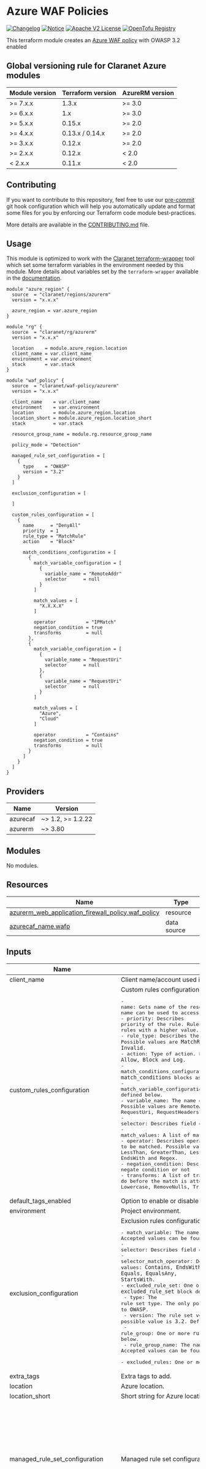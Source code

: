 # Azure WAF Policies
[![Changelog](https://img.shields.io/badge/changelog-release-green.svg)](CHANGELOG.md) [![Notice](https://img.shields.io/badge/notice-copyright-blue.svg)](NOTICE) [![Apache V2 License](https://img.shields.io/badge/license-Apache%20V2-orange.svg)](LICENSE) [![OpenTofu Registry](https://img.shields.io/badge/opentofu-registry-yellow.svg)](https://search.opentofu.org/module/claranet/waf-policy/azurerm/latest)

This terraform module creates an [Azure WAF policy](https://learn.microsoft.com/en-us/azure/web-application-firewall/ag/policy-overview) with OWASP 3.2 enabled

<!-- BEGIN_TF_DOCS -->
## Global versioning rule for Claranet Azure modules

| Module version | Terraform version | AzureRM version |
| -------------- | ----------------- | --------------- |
| >= 7.x.x       | 1.3.x             | >= 3.0          |
| >= 6.x.x       | 1.x               | >= 3.0          |
| >= 5.x.x       | 0.15.x            | >= 2.0          |
| >= 4.x.x       | 0.13.x / 0.14.x   | >= 2.0          |
| >= 3.x.x       | 0.12.x            | >= 2.0          |
| >= 2.x.x       | 0.12.x            | < 2.0           |
| <  2.x.x       | 0.11.x            | < 2.0           |

## Contributing

If you want to contribute to this repository, feel free to use our [pre-commit](https://pre-commit.com/) git hook configuration
which will help you automatically update and format some files for you by enforcing our Terraform code module best-practices.

More details are available in the [CONTRIBUTING.md](./CONTRIBUTING.md#pull-request-process) file.

## Usage

This module is optimized to work with the [Claranet terraform-wrapper](https://github.com/claranet/terraform-wrapper) tool
which set some terraform variables in the environment needed by this module.
More details about variables set by the `terraform-wrapper` available in the [documentation](https://github.com/claranet/terraform-wrapper#environment).

```hcl
module "azure_region" {
  source  = "claranet/regions/azurerm"
  version = "x.x.x"

  azure_region = var.azure_region
}

module "rg" {
  source  = "claranet/rg/azurerm"
  version = "x.x.x"

  location    = module.azure_region.location
  client_name = var.client_name
  environment = var.environment
  stack       = var.stack
}

module "waf_policy" {
  source  = "claranet/waf-policy/azurerm"
  version = "x.x.x"

  client_name    = var.client_name
  environment    = var.environment
  location       = module.azure_region.location
  location_short = module.azure_region.location_short
  stack          = var.stack

  resource_group_name = module.rg.resource_group_name

  policy_mode = "Detection"

  managed_rule_set_configuration = [
    {
      type    = "OWASP"
      version = "3.2"
    }
  ]

  exclusion_configuration = [

  ]

  custom_rules_configuration = [
    {
      name      = "DenyAll"
      priority  = 1
      rule_type = "MatchRule"
      action    = "Block"

      match_conditions_configuration = [
        {
          match_variable_configuration = [
            {
              variable_name = "RemoteAddr"
              selector      = null
            }
          ]

          match_values = [
            "X.X.X.X"
          ]

          operator           = "IPMatch"
          negation_condition = true
          transforms         = null
        },
        {
          match_variable_configuration = [
            {
              variable_name = "RequestUri"
              selector      = null
            },
            {
              variable_name = "RequestUri"
              selector      = null
            }
          ]

          match_values = [
            "Azure",
            "Cloud"
          ]

          operator           = "Contains"
          negation_condition = true
          transforms         = null
        }
      ]
    }
  ]
}
```

## Providers

| Name | Version |
|------|---------|
| azurecaf | ~> 1.2, >= 1.2.22 |
| azurerm | ~> 3.80 |

## Modules

No modules.

## Resources

| Name | Type |
|------|------|
| [azurerm_web_application_firewall_policy.waf_policy](https://registry.terraform.io/providers/hashicorp/azurerm/latest/docs/resources/web_application_firewall_policy) | resource |
| [azurecaf_name.wafp](https://registry.terraform.io/providers/claranet/azurecaf/latest/docs/data-sources/name) | data source |

## Inputs

| Name | Description | Type | Default | Required |
|------|-------------|------|---------|:--------:|
| client\_name | Client name/account used in naming. | `string` | n/a | yes |
| custom\_rules\_configuration | Custom rules configuration object with following attributes:<pre>- name:                           Gets name of the resource that is unique within a policy. This name can be used to access the resource.<br/>- priority:                       Describes priority of the rule. Rules with a lower value will be evaluated before rules with a higher value.<br/>- rule_type:                      Describes the type of rule. Possible values are `MatchRule` and `Invalid`.<br/>- action:                         Type of action. Possible values are `Allow`, `Block` and `Log`.<br/>- match_conditions_configuration: One or more `match_conditions` blocks as defined below.<br/>- match_variable_configuration:   One or more match_variables blocks as defined below.<br/>- variable_name:                  The name of the Match Variable. Possible values are RemoteAddr, RequestMethod, QueryString, PostArgs, RequestUri, RequestHeaders, RequestBody and RequestCookies.<br/>- selector:                       Describes field of the matchVariable collection<br/>- match_values:                   A list of match values.<br/>- operator:                       Describes operator to be matched. Possible values are IPMatch, GeoMatch, Equal, Contains, LessThan, GreaterThan, LessThanOrEqual, GreaterThanOrEqual, BeginsWith, EndsWith and Regex.<br/>- negation_condition:             Describes if this is negate condition or not<br/>- transforms:                     A list of transformations to do before the match is attempted. Possible values are HtmlEntityDecode, Lowercase, RemoveNulls, Trim, UrlDecode and UrlEncode.</pre> | <pre>list(object({<br/>    name      = optional(string)<br/>    priority  = optional(number)<br/>    rule_type = optional(string)<br/>    action    = optional(string)<br/>    match_conditions_configuration = optional(list(object({<br/>      match_variable_configuration = optional(list(object({<br/>        variable_name = optional(string)<br/>        selector      = optional(string, null)<br/>      })))<br/>      match_values       = optional(list(string))<br/>      operator           = optional(string)<br/>      negation_condition = optional(string, null)<br/>      transforms         = optional(list(string), null)<br/>    })))<br/>  }))</pre> | `[]` | no |
| default\_tags\_enabled | Option to enable or disable default tags. | `bool` | `true` | no |
| environment | Project environment. | `string` | n/a | yes |
| exclusion\_configuration | Exclusion rules configuration object with following attributes:<pre>- match_variable:          The name of the Match Variable. Accepted values can be found [here](https://registry.terraform.io/providers/hashicorp/azurerm/latest/docs/resources/web_application_firewall_policy#match_variable).<br/>- selector:                Describes field of the matchVariable collection.<br/>- selector_match_operator: Describes operator to be matched. Possible values: `Contains`, `EndsWith`, `Equals`, `EqualsAny`, `StartsWith`.<br/>- excluded_rule_set:       One or more `excluded_rule_set` block defined below.<br/>  - type:                  The rule set type. The only possible value is `OWASP`. Defaults to `OWASP`.<br/>  - version:               The rule set version. The only possible value is `3.2`. Defaults to `3.2`.<br/>  - rule_group:            One or more `rule_group` block defined below.<br/>    - rule_group_name:     The name of rule group for exclusion. Accepted values can be found [here](https://registry.terraform.io/providers/hashicorp/azurerm/latest/docs/resources/web_application_firewall_policy#rule_group_name).<br/>    - excluded_rules:      One or more Rule IDs for exclusion.</pre> | <pre>list(object({<br/>    match_variable          = optional(string)<br/>    selector                = optional(string)<br/>    selector_match_operator = optional(string)<br/>    excluded_rule_set = optional(list(object({<br/>      type    = optional(string, "OWASP")<br/>      version = optional(string, "3.2")<br/>      rule_group = optional(list(object({<br/>        rule_group_name = string<br/>        excluded_rules  = optional(list(string), [])<br/>      })), [])<br/>    })), [])<br/>  }))</pre> | `[]` | no |
| extra\_tags | Extra tags to add. | `map(string)` | `{}` | no |
| location | Azure location. | `string` | n/a | yes |
| location\_short | Short string for Azure location. | `string` | n/a | yes |
| managed\_rule\_set\_configuration | Managed rule set configuration. | <pre>list(object({<br/>    type    = optional(string, "OWASP")<br/>    version = optional(string, "3.2")<br/>    rule_group_override_configuration = optional(list(object({<br/>      rule_group_name = optional(string, null)<br/>      rule = optional(list(object({<br/>        id      = string<br/>        enabled = optional(bool)<br/>        action  = optional(string)<br/>      })), [])<br/>    })))<br/><br/>  }))</pre> | `[]` | no |
| name\_prefix | Optional prefix for the generated name. | `string` | `""` | no |
| name\_suffix | Optional suffix for the generated name. | `string` | `""` | no |
| policy\_enabled | Describes if the policy is in `enabled` state or `disabled` state. Defaults to `true`. | `string` | `true` | no |
| policy\_file\_limit | Policy regarding the size limit of uploaded files. Value is in MB. Accepted values are in the range `1` to `4000`. Defaults to `100`. | `number` | `100` | no |
| policy\_max\_body\_size | Policy regarding the maximum request body size. Value is in KB. Accepted values are in the range `8` to `2000`. Defaults to `128`. | `number` | `128` | no |
| policy\_mode | Describes if it is in detection mode or prevention mode at the policy level. Valid values are `Detection` and `Prevention`. Defaults to `Prevention`. | `string` | `"Prevention"` | no |
| policy\_request\_body\_check\_enabled | Describes if the Request Body Inspection is enabled. Defaults to `true`. | `string` | `true` | no |
| resource\_group\_name | Resource Group Name. | `string` | n/a | yes |
| stack | Project stack name. | `string` | n/a | yes |
| use\_caf\_naming | Use the Azure CAF naming provider to generate default resource name. `waf_policy_custom_name` override this if set. Legacy default name is used if this is set to `false`. | `bool` | `true` | no |
| waf\_policy\_custom\_name | Custom WAF Policy name, generated if not set. | `string` | `""` | no |

## Outputs

| Name | Description |
|------|-------------|
| http\_listener\_ids | A list of HTTP Listener IDs from an azurerm\_application\_gateway. |
| path\_based\_rule\_ids | A list of URL Path Map Path Rule IDs from an azurerm\_application\_gateway. |
| waf\_policy\_id | Waf Policy ID |
<!-- END_TF_DOCS -->
## Related documentation

Microsoft Azure documentation: [docs.microsoft.com/en-us/azure/web-application-firewall/ag/policy-overview/](https://docs.microsoft.com/en-us/azure/web-application-firewall/ag/policy-overview/)
